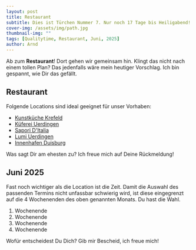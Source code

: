```yaml
---
layout: post
title: Restaurant
subtitle: Dies ist Türchen Nummer 7. Nur noch 17 Tage bis Heiligabend!
cover-img: /assets/img/path.jpg
thumbnail-img: ""
tags: [Qualitytime, Restaurant, Juni, 2025]
author: Arnd
---
```


Ab zum **Restaurant**! Dort gehen wir gemeinsam hin. Klingt das nicht nach einem tollen Plan? Das jedenfalls wäre mein heutiger Vorschlag. Ich bin gespannt, wie Dir das gefällt.

## Restaurant

Folgende Locations sind ideal geeignet für unser Vorhaben: 
* [Kunstküche Krefeld](https://www.kunstkueche.eu/)
* [Küferei Uerdingen](https://www.restaurant-kueferei.de/)
* [Sapori D'Italia](https://maps.app.goo.gl/dVAzLDGEfrvQuhvM8)
* [Lumi Uerdingen](https://lumi-am-rhein.de/)
* [Innenhafen Duisburg](https://www.innenhafen-portal.de/gastronomie/gastronomie/)

Was sagt Dir am ehesten zu? Ich freue mich auf Deine Rückmeldung!

## Juni 2025

Fast noch wichtiger als die Location ist die Zeit. Damit die Auswahl des passenden Termins nicht unfassbar schwierig wird, ist diese eingegrenzt auf die 4 Wochenenden des oben genannten Monats. Du hast die Wahl. 

1. Wochenende 
2. Wochenende
3. Wochenende
4. Wochenende

Wofür entscheidest Du Dich? Gib mir Bescheid, ich freue mich!